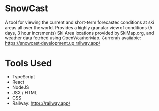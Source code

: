 # SnowCast
A tool for viewing the current and short-term forecasted conditions at ski areas all over the world.
Provides a highly granular view of conditions (5 days, 3 hour increments)
Ski Area locations provided by SkiMap.org, and weather data fetched using OpenWeatherMap.
Currently available: https://snowcast-development.up.railway.app/

# Tools Used
 - TypeScript
 - React
 - NodeJS
 - JSX / HTML
 - CSS
 - Railway: https://railway.app/
